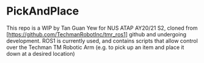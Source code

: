 # PickAndPlace
This repo is a WIP by Tan Guan Yew for NUS ATAP AY20/21 S2, cloned from [https://github.com/TechmanRobotInc/tmr_ros1] github and undergoing development. ROS1 is currently used, and contains scripts that allow control over the Techman TM Robotic Arm (e.g. to pick up an item and place it down at a desired location)
